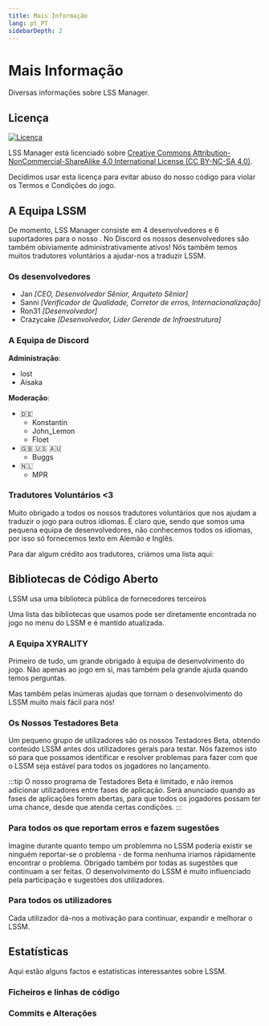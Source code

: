 ```yaml
---
title: Mais Informação
lang: pt_PT
sidebarDepth: 2
---
```


# Mais Informação

Diversas informações sobre LSS Manager.

## Licença

[![Licença](https://mirrors.creativecommons.org/presskit/buttons/88x31/svg/by-nc-sa.eu.svg)][license]

LSS Manager está licenciado sobre [Creative Commons Attribution-NonCommercial-ShareAlike 4.0 International License (CC BY-NC-SA 4.0)][license].

Decidimos usar esta licença para evitar abuso do nosso código para violar os Termos e Condições do jogo.

## A Equipa LSSM

De momento, LSS Manager consiste em 4 desenvolvedores e 6 suportadores para o nosso <discord/>. No Discord os nossos desenvolvedores são também obiviamente administrativamente ativos! Nós também temos muitos tradutores voluntários a ajudar-nos a traduzir LSSM.

### Os desenvolvedores

* Jan *[CEO, Desenvolvedor Sênior, Arquiteto Sênior]*
* Sanni *[Verificador de Qualidade, Corretor de erros, Internacionalização]*
* Ron31 *[Desenvolvedor]*
* Crazycake *[Desenvolvedor, Líder Gerende de Infraestrutura]*

### A Equipa de Discord
**Administração**:

* lost
* Aisaka

**Moderação**:

* 🇩🇪
    * Konstantin
    * John_Lemon
    * Floet
* 🇬🇧 🇺🇸 🇦🇺
    * Buggs
* 🇳🇱
    * MPR

### Tradutores Voluntários <3
Muito obrigado a todos os nossos tradutores voluntários que nos ajudam a traduzir o jogo para outros idiomas. É claro que, sendo que somos uma pequena equipa de desenvolvedores, não conhecemos todos os idiomas, por isso só fornecemos texto em Alemão e Inglês.

Para dar algum crédito aos tradutores, criámos uma lista aqui:
<translators/>

## Bibliotecas de Código Aberto

LSSM usa uma biblioteca pública de fornecedores terceiros

Uma lista das bibliotecas que usamos pode ser diretamente encontrada no jogo no menu do LSSM e é mantido atualizada.

### A Equipa XYRALITY
Primeiro de tudo, um grande obrigado à equipa de desenvolvimento do jogo. Não apenas ao jogo em si, mas também pela grande ajuda quando temos perguntas.

Mas também pelas inúmeras ajudas que tornam o desenvolvimento do LSSM muito mais fácil para nós!

### Os Nossos Testadores Beta
Um pequeno grupo de utilizadores são os nossos Testadores Beta, obtendo conteúdo LSSM antes dos utilizadores gerais para testar. Nós fazemos isto só para que possamos identificar e resolver problemas para fazer com que o LSSM seja estável para todos os jogadores no lançamento.

:::tip
O nosso programa de Testadores Beta é limitado, e não iremos adicionar utilizadores entre fases de aplicação. Será anunciado quando as fases de aplicações forem abertas, para que todos os jogadores possam ter uma chance, desde que atenda certas condições.
:::

### Para todos os que reportam erros e fazem sugestões
Imagine durante quanto tempo um problemma no LSSM poderia existir se ninguém reportar-se o problema - de forma nenhuma iriamos rápidamente encontrar o problema.
Obrigado também por todas as sugestões que continuam a ser feitas. O desenvolvimento do LSSM é muito influenciado pela participação e sugestões dos utilizadores.

### Para todos os utilizadores
Cada utilizador dá-nos a motivação para continuar, expandir e melhorar o LSSM.

## Estatísticas

Aqui estão alguns factos e estatísticas interessantes sobre LSSM.

### Ficheiros e linhas de código

<stats-cloc/>

### Commits e Alterações

<stats-git/>

[license]: https://creativecommons.org/licenses/by-nc-sa/4.0/deed.en

<!-- ==START_FOOTER== Do NOT edit anything below this line! Any edits will be removed as content is auto generated! -->
[lssm.status]: https://status.lss-manager.de/
[lssm.discord]: https://discord.gg/RcTNjpB
[lssm.userscript]: https://v4.lss-manager.de/lssm-v4.user.js
[lssm.donations]: https://donate.lss-manager.de/
[docs]: https://docs.lss-manager.de/
[docs.home]: /en_US/
[docs.apps]: /en_US/apps.md
[docs.appstore]: /en_US/appstore.md
[docs.bugs]: /en_US/bugs.md
[docs.error_report]: /en_US/error_report.md
[docs.faq]: /en_US/faq.md
[docs.metadata]: /en_US/metadata.md
[docs.other]: /en_US/other.md
[docs.settings]: /en_US/settings.md
[docs.suggestions]: /en_US/suggestions.md
[docs.support]: /en_US/support.md
[games.self]: https://missionchief.com
[tampermonkey]: https://tampermonkey.net/
[github]: https://github.com/LSS-Manager/LSSM-V.4
[github.issues]: https://github.com/LSS-Manager/LSSM-V.4/issues
[github.issues.open]: https://github.com/LSS-Manager/LSSM-V.4/issues?q=is%3Aissue+is%3Aopen+label%3Abug